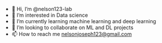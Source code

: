 - 👋 Hi, I’m @nelson123-lab
- 👀 I’m interested in Data science
- 🌱 I’m currently learning machine learning and deep learning
- 💞️ I’m looking to collaborate on ML and DL projects
- 📫 How to reach me nelsonjoseph123@gmail.com

<!---
nelson123-lab/nelson123-lab is a ✨ special ✨ repository because its `README.md` (this file) appears on your GitHub profile.
You can click the Preview link to take a look at your changes.
--->
